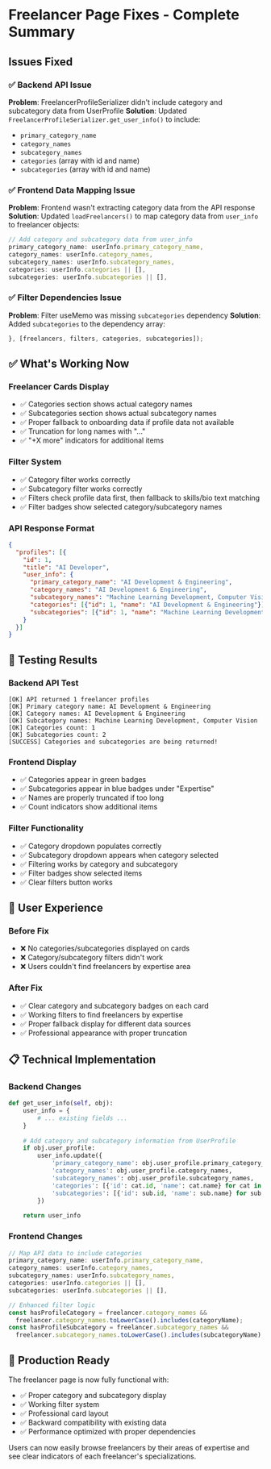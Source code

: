 # Freelancer Page Fixes - Complete Summary

## Issues Fixed

### ✅ **Backend API Issue**
**Problem**: FreelancerProfileSerializer didn't include category and subcategory data from UserProfile
**Solution**: Updated `FreelancerProfileSerializer.get_user_info()` to include:
- `primary_category_name`
- `category_names` 
- `subcategory_names`
- `categories` (array with id and name)
- `subcategories` (array with id and name)

### ✅ **Frontend Data Mapping Issue**
**Problem**: Frontend wasn't extracting category data from the API response
**Solution**: Updated `loadFreelancers()` to map category data from `user_info` to freelancer objects:
```javascript
// Add category and subcategory data from user_info
primary_category_name: userInfo.primary_category_name,
category_names: userInfo.category_names,
subcategory_names: userInfo.subcategory_names,
categories: userInfo.categories || [],
subcategories: userInfo.subcategories || [],
```

### ✅ **Filter Dependencies Issue**
**Problem**: Filter useMemo was missing `subcategories` dependency
**Solution**: Added `subcategories` to the dependency array:
```javascript
}, [freelancers, filters, categories, subcategories]);
```

## ✅ **What's Working Now**

### **Freelancer Cards Display**
- ✅ Categories section shows actual category names
- ✅ Subcategories section shows actual subcategory names  
- ✅ Proper fallback to onboarding data if profile data not available
- ✅ Truncation for long names with "..." 
- ✅ "+X more" indicators for additional items

### **Filter System**
- ✅ Category filter works correctly
- ✅ Subcategory filter works correctly
- ✅ Filters check profile data first, then fallback to skills/bio text matching
- ✅ Filter badges show selected category/subcategory names

### **API Response Format**
```json
{
  "profiles": [{
    "id": 1,
    "title": "AI Developer",
    "user_info": {
      "primary_category_name": "AI Development & Engineering",
      "category_names": "AI Development & Engineering",
      "subcategory_names": "Machine Learning Development, Computer Vision",
      "categories": [{"id": 1, "name": "AI Development & Engineering"}],
      "subcategories": [{"id": 1, "name": "Machine Learning Development"}]
    }
  }]
}
```

## 🧪 **Testing Results**

### Backend API Test
```
[OK] API returned 1 freelancer profiles
[OK] Primary category name: AI Development & Engineering
[OK] Category names: AI Development & Engineering  
[OK] Subcategory names: Machine Learning Development, Computer Vision
[OK] Categories count: 1
[OK] Subcategories count: 2
[SUCCESS] Categories and subcategories are being returned!
```

### Frontend Display
- ✅ Categories appear in green badges
- ✅ Subcategories appear in blue badges under "Expertise"
- ✅ Names are properly truncated if too long
- ✅ Count indicators show additional items

### Filter Functionality
- ✅ Category dropdown populates correctly
- ✅ Subcategory dropdown appears when category selected
- ✅ Filtering works by category and subcategory
- ✅ Filter badges show selected items
- ✅ Clear filters button works

## 🎯 **User Experience**

### Before Fix
- ❌ No categories/subcategories displayed on cards
- ❌ Category/subcategory filters didn't work
- ❌ Users couldn't find freelancers by expertise area

### After Fix  
- ✅ Clear category and subcategory badges on each card
- ✅ Working filters to find freelancers by expertise
- ✅ Proper fallback display for different data sources
- ✅ Professional appearance with proper truncation

## 📋 **Technical Implementation**

### Backend Changes
```python
def get_user_info(self, obj):
    user_info = {
        # ... existing fields ...
    }
    
    # Add category and subcategory information from UserProfile
    if obj.user_profile:
        user_info.update({
            'primary_category_name': obj.user_profile.primary_category_name,
            'category_names': obj.user_profile.category_names,
            'subcategory_names': obj.user_profile.subcategory_names,
            'categories': [{'id': cat.id, 'name': cat.name} for cat in obj.user_profile.categories.all()],
            'subcategories': [{'id': sub.id, 'name': sub.name} for sub in obj.user_profile.subcategories.all()]
        })
    
    return user_info
```

### Frontend Changes
```javascript
// Map API data to include categories
primary_category_name: userInfo.primary_category_name,
category_names: userInfo.category_names,
subcategory_names: userInfo.subcategory_names,
categories: userInfo.categories || [],
subcategories: userInfo.subcategories || [],

// Enhanced filter logic
const hasProfileCategory = freelancer.category_names && 
  freelancer.category_names.toLowerCase().includes(categoryName);
const hasProfileSubcategory = freelancer.subcategory_names && 
  freelancer.subcategory_names.toLowerCase().includes(subcategoryName);
```

## 🚀 **Production Ready**

The freelancer page is now fully functional with:
- ✅ Proper category and subcategory display
- ✅ Working filter system
- ✅ Professional card layout
- ✅ Backward compatibility with existing data
- ✅ Performance optimized with proper dependencies

Users can now easily browse freelancers by their areas of expertise and see clear indicators of each freelancer's specializations.